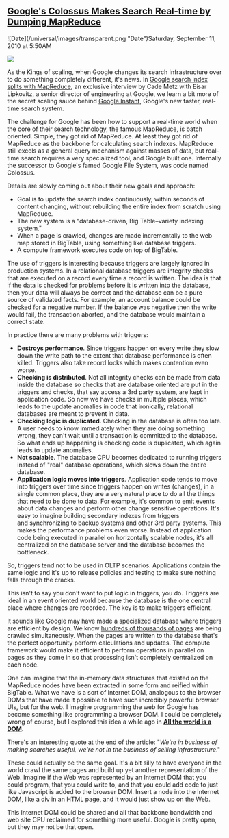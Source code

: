 ## [Google's Colossus Makes Search Real-time by Dumping MapReduce](/blog/2010/9/11/googles-colossus-makes-search-real-time-by-dumping-mapreduce.html)

<div class="journal-entry-tag journal-entry-tag-post-title"><span class="posted-on">![Date](/universal/images/transparent.png "Date")Saturday, September 11, 2010 at 5:50AM</span></div>

<div class="body">

![](http://www.google.com/images/logos/ps_logo2.png)

As the Kings of scaling, when Google changes its search infrastructure over to do something completely different, it's news. In [Google search index splits with MapReduce](http://www.theregister.co.uk/2010/09/09/google_caffeine_explained/), an exclusive interview by Cade Metz with Eisar Lipkovitz, a senior director of engineering at Google, we learn a bit more of the secret scaling sauce behind [Google Instant](http://highscalability.com/blog/2010/9/9/how-did-google-instant-become-faster-with-5-7x-more-results.html), Google's new faster, real-time search system.

The challenge for Google has been how to support a real-time world when the core of their search technology, the famous MapReduce, is batch oriented. Simple, they got rid of MapReduce. At least they got rid of MapReduce as the backbone for calculating search indexes. MapReduce still excels as a general query mechanism against masses of data, but real-time search requires a very specialized tool, and Google built one. Internally the successor to Google's famed Google File System, was code named Colossus.

Details are slowly coming out about their new goals and approach:

<div>

*   Goal is to update the search index continuously, within seconds of content changing, without rebuilding the entire index from scratch using MapReduce.
*   The new system is a "database-driven, Big Table–variety indexing system."
*   When a page is crawled, changes are made incrementally to the web map stored in BigTable, using something like database triggers.
*   A compute framework executes code on top of BigTable.

The use of triggers is interesting because triggers are largely ignored in production systems. In a relational database triggers are integrity checks that are executed on a record every time a record is written. The idea is that if the data is checked for problems before it is written into the database, then your data will always be correct and the database can be a pure source of validated facts. For example, an account balance could be checked for a negative number. If the balance was negative then the write would fail, the transaction aborted, and the database would maintain a correct state.

</div>

In practice there are many problems with triggers:

<div>

*   **Destroys performance**. Since triggers happen on every write they slow down the write path to the extent that database performance is often killed. Triggers also take record locks which makes contention even worse.
*   **Checking is distributed**. Not all integrity checks can be made from data inside the database so checks that are database oriented are put in the triggers and checks, that say access a 3rd party system, are kept in application code. So now we have checks in multiple places, which leads to the update anomalies in code that ironically, relational databases are meant to prevent in data.
*   **Checking logic is duplicated**. Checking in the database is often too late. A user needs to know immediately when they are doing something wrong, they can't wait until a transaction is committed to the database. So what ends up happening is checking code is duplicated, which again leads to update anomalies. 
*   **Not scalable**. The database CPU becomes dedicated to running triggers instead of "real" database operations, which slows down the entire database.
*   **Application logic moves into triggers**. Application code tends to move into triggers over time since triggers happen on writes (changes), in a single common place, they are a very natural place to do all the things that need to be done to data. For example, it's common to emit events about data changes and perform other change sensitive operations. It's easy to imagine building secondary indexes from triggers and synchronizing to backup systems and other 3rd party systems. This makes the performance problems even worse. Instead of application code being executed in parallel on horizontally scalable nodes, it's all centralized on the database server and the database becomes the bottleneck.

So, triggers tend not to be used in OLTP scenarios. Applications contain the same logic and it's up to release policies and testing to make sure nothing falls through the cracks.

This isn't to say you don't want to put logic in triggers, you do. Triggers are ideal in an event oriented world because the database is the one central place where changes are recorded. The key is to make triggers efficient.

It sounds like Google may have made a specialized database where triggers are efficient by design. We know [hundreds of thousands of pages](http://highscalability.com/blog/2010/9/9/how-did-google-instant-become-faster-with-5-7x-more-results.html) are being crawled simultaneously. When the pages are written to the database that's the perfect opportunity perform calculations and updates. The compute framework would make it efficient to perform operations in parallel on pages as they come in so that processing isn't completely centralized on each node.

One can imagine that the in-memory data structures that existed on the MapReduce nodes have been extracted in some form and reified within BigTable. What we have is a sort of Internet DOM, analogous to the browser DOMs that have made it possible to have such incredibly powerful browser UIs, but for the web. I imagine programming the web for Google has become something like programming a browser DOM. I could be completely wrong of course, but I explored this idea a while ago in **<span><span>[All the world is a DOM](http://possibility.com/blog/content/all-world-dom-rise-identity-based-programming).</span></span>**

There's an interesting quote at the end of the article: "_We're in business of making searches useful, we're not in the business of selling infrastructure_."

These could actually be the same goal. It's a bit silly to have everyone in the world crawl the same pages and build up yet another representation of the Web. Imagine if the Web was represented by an Internet DOM that you could program, that you could write to, and that you could add code to just like Javascript is added to the browser DOM. Insert a node into the Internet DOM, like a div in an HTML page, and it would just show up on the Web.

This Internet DOM could be shared and all that backbone bandwidth and web site CPU reclaimed for something more useful. Google is pretty open, but they may not be that open.

</div>

</div>